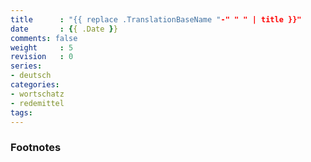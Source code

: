 ```yaml
---
title      : "{{ replace .TranslationBaseName "-" " " | title }}"
date       : {{ .Date }}
comments: false
weight     : 5
revision   : 0
series:
- deutsch
categories:
- wortschatz
- redemittel
tags:
---
```




### Footnotes

[^1]:
[^2]:



